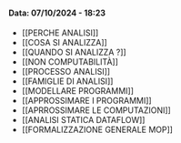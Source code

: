 #### Data: 07/10/2024 - 18:23

 - [[PERCHE ANALISI]]
 - [[COSA SI ANALIZZA]]
 - [[QUANDO SI ANALIZZA ?]]
 - [[NON COMPUTABILITÀ]]
 - [[PROCESSO ANALISI]]
 - [[FAMIGLIE DI ANALISI]]
 - [[MODELLARE PROGRAMMI]]
 - [[APPROSSIMARE I PROGRAMMI]]
 - [[APRROSSIMARE LE COMPUTAZIONI]]
 - [[ANALISI STATICA DATAFLOW]]
 - [[FORMALIZZAZIONE GENERALE MOP]]